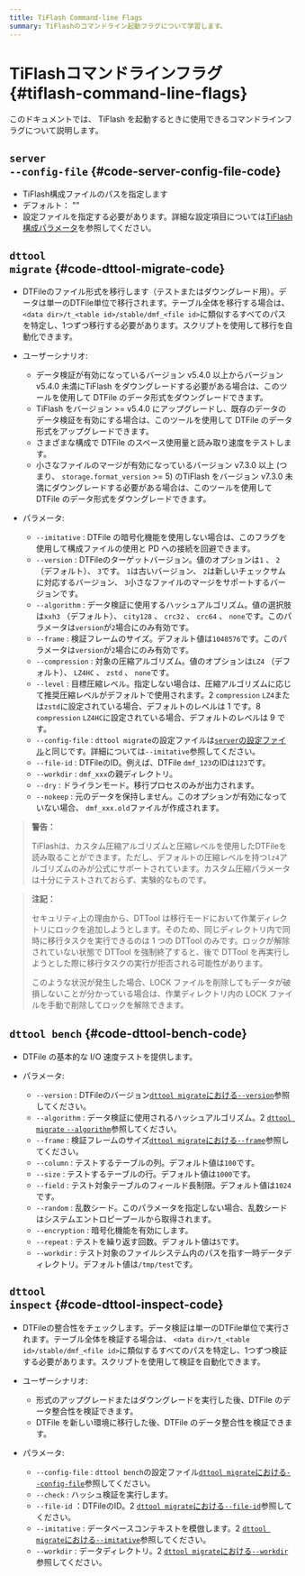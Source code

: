 ```yaml
---
title: TiFlash Command-line Flags
summary: TiFlashのコマンドライン起動フラグについて学習します。
---
```


# TiFlashコマンドラインフラグ {#tiflash-command-line-flags}

このドキュメントでは、 TiFlash を起動するときに使用できるコマンドラインフラグについて説明します。

## <code>server --config-file</code> {#code-server-config-file-code}

-   TiFlash構成ファイルのパスを指定します
-   デフォルト： &quot;&quot;
-   設定ファイルを指定する必要があります。詳細な設定項目については[TiFlash構成パラメータ](/tiflash/tiflash-configuration.md)を参照してください。

## <code>dttool migrate</code> {#code-dttool-migrate-code}

-   DTFileのファイル形式を移行します（テストまたはダウングレード用）。データは単一のDTFile単位で移行されます。テーブル全体を移行する場合は、 `<data dir>/t_<table id>/stable/dmf_<file id>`に類似するすべてのパスを特定し、1つずつ移行する必要があります。スクリプトを使用して移行を自動化できます。

-   ユーザーシナリオ:

    -   データ検証が有効になっているバージョン v5.4.0 以上からバージョン v5.4.0 未満にTiFlash をダウングレードする必要がある場合は、このツールを使用して DTFile のデータ形式をダウングレードできます。
    -   TiFlash をバージョン &gt;= v5.4.0 にアップグレードし、既存のデータのデータ検証を有効にする場合は、このツールを使用して DTFile のデータ形式をアップグレードできます。
    -   さまざまな構成で DTFile のスペース使用量と読み取り速度をテストします。
    -   小さなファイルのマージが有効になっているバージョン v7.3.0 以上 (つまり、 `storage.format_version` &gt;= 5) のTiFlash をバージョン v7.3.0 未満にダウングレードする必要がある場合は、このツールを使用して DTFile のデータ形式をダウングレードできます。

-   パラメータ:
    -   `--imitative` : DTFile の暗号化機能を使用しない場合は、このフラグを使用して構成ファイルの使用と PD への接続を回避できます。
    -   `--version` : DTFileのターゲットバージョン。値のオプションは`1` 、 `2` （デフォルト）、 `3`です。 `1`は古いバージョン、 `2`は新しいチェックサムに対応するバージョン、 `3`小さなファイルのマージをサポートするバージョンです。
    -   `--algorithm` : データ検証に使用するハッシュアルゴリズム。値の選択肢は`xxh3` （デフォルト）、 `city128` 、 `crc32` 、 `crc64` 、 `none`です。このパラメータは`version`が`2`場合にのみ有効です。
    -   `--frame` : 検証フレームのサイズ。デフォルト値は`1048576`です。このパラメータは`version`が`2`場合にのみ有効です。
    -   `--compression` : 対象の圧縮アルゴリズム。値のオプションは`LZ4` （デフォルト）、 `LZ4HC` 、 `zstd` 、 `none`です。
    -   `--level` : 目標圧縮レベル。指定しない場合は、圧縮アルゴリズムに応じて推奨圧縮レベルがデフォルトで使用されます。2 `compression` `LZ4`または`zstd`に設定されている場合、デフォルトのレベルは 1 です。8 `compression` `LZ4HC`に設定されている場合、デフォルトのレベルは 9 です。
    -   `--config-file` : `dttool migrate`の設定ファイルは[`server`の設定ファイル](/tiflash/tiflash-command-line-flags.md#server---config-file)と同じです。詳細については`--imitative`参照してください。
    -   `--file-id` : DTFileのID。例えば、DTFile `dmf_123`のIDは`123`です。
    -   `--workdir` : `dmf_xxx`の親ディレクトリ。
    -   `--dry` : ドライランモード。移行プロセスのみが出力されます。
    -   `--nokeep` : 元のデータを保持しません。このオプションが有効になっていない場合、 `dmf_xxx.old`ファイルが作成されます。

> **警告：**
>
> TiFlashは、カスタム圧縮アルゴリズムと圧縮レベルを使用したDTFileを読み取ることができます。ただし、デフォルトの圧縮レベルを持つ`lz4`アルゴリズムのみが公式にサポートされています。カスタム圧縮パラメータは十分にテストされておらず、実験的なものです。

> **注記：**
>
> セキュリティ上の理由から、DTTool は移行モードにおいて作業ディレクトリにロックを追加しようとします。そのため、同じディレクトリ内で同時に移行タスクを実行できるのは 1 つの DTTool のみです。ロックが解除されていない状態で DTTool を強制終了すると、後で DTTool を再実行しようとした際に移行タスクの実行が拒否される可能性があります。
>
> このような状況が発生した場合、LOCK ファイルを削除してもデータが破損しないことが分かっている場合は、作業ディレクトリ内の LOCK ファイルを手動で削除してロックを解除できます。

## <code>dttool bench</code> {#code-dttool-bench-code}

-   DTFile の基本的な I/O 速度テストを提供します。
-   パラメータ:

    -   `--version` : DTFileのバージョン[`dttool migrate`における`--version`](#dttool-migrate)参照してください。
    -   `--algorithm` : データ検証に使用されるハッシュアルゴリズム。2 [`dttool migrate` `--algorithm`](#dttool-migrate)参照してください。
    -   `--frame` : 検証フレームのサイズ[`dttool migrate`における`--frame`](#dttool-migrate)参照してください。
    -   `--column` : テストするテーブルの列。デフォルト値は`100`です。
    -   `--size` : テストするテーブルの行。デフォルト値は`1000`です。
    -   `--field` : テスト対象テーブルのフィールド長制限。デフォルト値は`1024`です。
    -   `--random` : 乱数シード。このパラメータを指定しない場合、乱数シードはシステムエントロピープールから取得されます。
    -   `--encryption` : 暗号化機能を有効にします。
    -   `--repeat` : テストを繰り返す回数。デフォルト値は`5`です。
    -   `--workdir` : テスト対象のファイルシステム内のパスを指す一時データディレクトリ。デフォルト値は`/tmp/test`です。

## <code>dttool inspect</code> {#code-dttool-inspect-code}

-   DTFileの整合性をチェックします。データ検証は単一のDTFile単位で実行されます。テーブル全体を検証する場合は、 `<data dir>/t_<table id>/stable/dmf_<file id>`に類似するすべてのパスを特定し、1つずつ検証する必要があります。スクリプトを使用して検証を自動化できます。

-   ユーザーシナリオ:

    -   形式のアップグレードまたはダウングレードを実行した後、DTFile のデータ整合性を検証できます。
    -   DTFile を新しい環境に移行した後、DTFile のデータ整合性を検証できます。

-   パラメータ:

    -   `--config-file` : `dttool bench`の設定ファイル[`dttool migrate`における`--config-file`](#dttool-migrate)参照してください。
    -   `--check` : ハッシュ検証を実行します。
    -   `--file-id` ：DTFileのID。2 [`dttool migrate`における`--file-id`](#dttool-migrate)参照してください。
    -   `--imitative` : データベースコンテキストを模倣します。2 [`dttool migrate`における`--imitative`](#dttool-migrate)参照してください。
    -   `--workdir` : データディレクトリ。2 [`dttool migrate`における`--workdir`](#dttool-migrate)参照してください。
